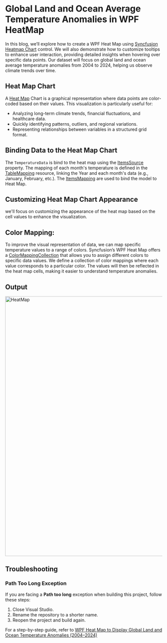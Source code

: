 # Global Land and Ocean Average Temperature Anomalies in WPF HeatMap
In this blog, we’ll explore how to create a WPF Heat Map using [Syncfusion Heatmap Chart](https://www.syncfusion.com/wpf-controls/heatmap) control. We will also demonstrate how to customize tooltips to enhance user interaction, providing detailed insights when hovering over specific data points. Our dataset will focus on global land and ocean average temperature anomalies from 2004 to 2024, helping us observe climate trends over time.

## Heat Map Chart
A [Heat Map](https://help.syncfusion.com/wpf/heatmap/getting-started) Chart is a graphical representation where data points are color-coded based on their values. This visualization is particularly useful for:
- Analyzing long-term climate trends, financial fluctuations, and healthcare data.
- Quickly identifying patterns, outliers, and regional variations.
- Representing relationships between variables in a structured grid format.
 
## Binding Data to the Heat Map Chart
The `TemperatureData` is bind to the heat map using the [ItemsSource](https://help.syncfusion.com/cr/wpf/Syncfusion.UI.Xaml.HeatMap.SfHeatMap.html#Syncfusion_UI_Xaml_HeatMap_SfHeatMap_ItemsSource) property. The mapping of each month's temperature is defined in the [TableMapping](https://help.syncfusion.com/cr/wpf/Syncfusion.UI.Xaml.HeatMap.TableMapping.html) resource, linking the Year and each month's data (e.g., January, February, etc.). The [ItemsMapping](https://help.syncfusion.com/cr/wpf/Syncfusion.UI.Xaml.HeatMap.SfHeatMap.html#Syncfusion_UI_Xaml_HeatMap_SfHeatMap_ItemsMapping) are used to bind the model to Heat Map.

## Customizing Heat Map Chart Appearance
we'll focus on customizing the appearance of the heat map based on the cell values to enhance the visualization.
## Color Mapping:
To improve the visual representation of data, we can map specific temperature values to a range of colors. Syncfusion’s WPF Heat Map offers a [ColorMappingCollection](https://help.syncfusion.com/cr/wpf/Syncfusion.UI.Xaml.HeatMap.ColorMappingCollection.html) that allows you to assign different colors to specific data values. We define a collection of color mappings where each value corresponds to a particular color. The values will then be reflected in the heat map cells, making it easier to understand temperature anomalies.


## Output
<img width="830" alt="HeatMap" src="https://github.com/user-attachments/assets/c00a7c2a-3d77-4b87-a595-a0a384ccce1b" />

## Troubleshooting
### Path Too Long Exception
If you are facing a **Path too long** exception when building this project, follow these steps:
1. Close Visual Studio.
2. Rename the repository to a shorter name.
3. Reopen the project and build again.

For a step-by-step guide, refer to [WPF Heat Map to Display Global Land and Ocean Temperature Anomalies (2004–2024)]()
